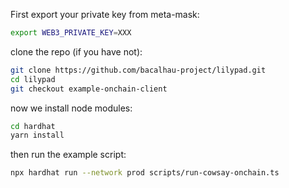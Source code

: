 First export your private key from meta-mask:

```bash
export WEB3_PRIVATE_KEY=XXX
```

clone the repo (if you have not):

```bash
git clone https://github.com/bacalhau-project/lilypad.git
cd lilypad
git checkout example-onchain-client
```

now we install node modules:

```bash
cd hardhat
yarn install
```

then run the example script:

```bash
npx hardhat run --network prod scripts/run-cowsay-onchain.ts
```

